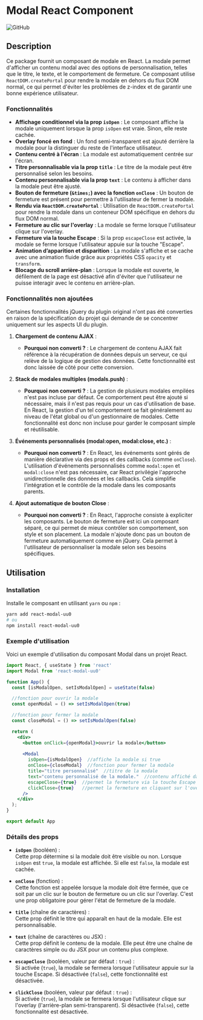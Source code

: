 # Modal React Component

![GitHub](https://img.shields.io/github/repo-size/uu-0/react-modal-uu0)

## Description
Ce package fournit un composant de modale en React. La modale permet d'afficher un contenu modal avec des options de personnalisation, telles que le titre, le texte, et le comportement de fermeture. Ce composant utilise `ReactDOM.createPortal` pour rendre la modale en dehors du flux DOM normal, ce qui permet d'éviter les problèmes de z-index et de garantir une bonne expérience utilisateur.

### Fonctionnalités
- **Affichage conditionnel via la prop `isOpen`** : Le composant affiche la modale uniquement lorsque la prop `isOpen` est vraie. Sinon, elle reste cachée.
- **Overlay foncé en fond** : Un fond semi-transparent est ajouté derrière la modale pour la distinguer du reste de l'interface utilisateur.
- **Contenu centré à l'écran** : La modale est automatiquement centrée sur l'écran.
- **Titre personnalisable via la prop `title`** : Le titre de la modale peut être personnalisé selon les besoins.
- **Contenu personnalisable via la prop `text`** : Le contenu à afficher dans la modale peut être ajusté.
- **Bouton de fermeture (`&times;`) avec la fonction `onClose`** : Un bouton de fermeture est présent pour permettre à l'utilisateur de fermer la modale.
- **Rendu via `ReactDOM.createPortal`** : Utilisation de `ReactDOM.createPortal` pour rendre la modale dans un conteneur DOM spécifique en dehors du flux DOM normal.
- **Fermeture au clic sur l'overlay** : La modale se ferme lorsque l'utilisateur clique sur l'overlay.
- **Fermeture via la touche Escape** : Si la prop `escapeClose` est activée, la modale se ferme lorsque l'utilisateur appuie sur la touche "Escape".
- **Animation d’apparition et disparition** : La modale s'affiche et se cache avec une animation fluide grâce aux propriétés CSS `opacity` et `transform`.
- **Blocage du scroll arrière-plan** : Lorsque la modale est ouverte, le défilement de la page est désactivé afin d'éviter que l'utilisateur ne puisse interagir avec le contenu en arrière-plan.

### Fonctionnalités non ajoutées
Certaines fonctionnalités jQuery du plugin original n'ont pas été converties en raison de la spécification du projet qui demande de se concentrer uniquement sur les aspects UI du plugin.

1. **Chargement de contenu AJAX** :
   - **Pourquoi non converti ?** : Le chargement de contenu AJAX fait référence à la récupération de données depuis un serveur, ce qui relève de la logique de gestion des données. Cette fonctionnalité est donc laissée de côté pour cette conversion.

2. **Stack de modales multiples (modals.push)** :
   - **Pourquoi non converti ?** : La gestion de plusieurs modales empilées n'est pas incluse par défaut. Ce comportement peut être ajouté si nécessaire, mais il n'est pas requis pour un cas d'utilisation de base. En React, la gestion d'un tel comportement se fait généralement au niveau de l'état global ou d'un gestionnaire de modales. Cette fonctionnalité est donc non incluse pour garder le composant simple et réutilisable.

3. **Événements personnalisés (modal:open, modal:close, etc.)** :
   - **Pourquoi non converti ?** : En React, les événements sont gérés de manière déclarative via des props et des callbacks (comme `onClose`). L'utilisation d'événements personnalisés comme `modal:open` et `modal:close` n'est pas nécessaire, car React privilégie l'approche unidirectionnelle des données et les callbacks. Cela simplifie l'intégration et le contrôle de la modale dans les composants parents.

4. **Ajout automatique de bouton Close** :
   - **Pourquoi non converti ?** : En React, l'approche consiste à expliciter les composants. Le bouton de fermeture est ici un composant séparé, ce qui permet de mieux contrôler son comportement, son style et son placement. La modale n'ajoute donc pas un bouton de fermeture automatiquement comme en jQuery. Cela permet à l'utilisateur de personnaliser la modale selon ses besoins spécifiques.

## Utilisation

### Installation
Installe le composant en utilisant `yarn` ou `npm` :
```bash
yarn add react-modal-uu0
# ou
npm install react-modal-uu0
```
### Exemple d'utilisation
Voici un exemple d'utilisation du composant Modal dans un projet React.

```jsx
import React, { useState } from 'react'
import Modal from 'react-modal-uu0'

function App() {
  const [isModalOpen, setIsModalOpen] = useState(false)

  //fonction pour ouvrir la modale
  const openModal = () => setIsModalOpen(true)

  //fonction pour fermer la modale
  const closeModal = () => setIsModalOpen(false)

  return (
    <div>
      <button onClick={openModal}>ouvrir la modale</button>
      
      <Modal
        isOpen={isModalOpen}  //affiche la modale si true
        onClose={closeModal}  //fonction pour fermer la modale
        title="titre personnalisé"  //titre de la modale
        text="contenu personnalisé de la modale."  //contenu affiché dans la modale
        escapeClose={true}  //permet la fermeture via la touche Escape
        clickClose={true}   //permet la fermeture en cliquant sur l'overlay
      />
    </div>
  );
}

export default App
```

### Détails des props

- **`isOpen`** (booléen) :  
  Cette prop détermine si la modale doit être visible ou non. Lorsque `isOpen` est `true`, la modale est affichée. Si elle est `false`, la modale est cachée.

- **`onClose`** (fonction) :  
  Cette fonction est appelée lorsque la modale doit être fermée, que ce soit par un clic sur le bouton de fermeture ou un clic sur l'overlay. C'est une prop obligatoire pour gérer l'état de fermeture de la modale.

- **`title`** (chaîne de caractères) :  
  Cette prop définit le titre qui apparaît en haut de la modale. Elle est personnalisable.

- **`text`** (chaîne de caractères ou JSX) :  
  Cette prop définit le contenu de la modale. Elle peut être une chaîne de caractères simple ou du JSX pour un contenu plus complexe.

- **`escapeClose`** (booléen, valeur par défaut : `true`) :  
  Si activée (`true`), la modale se fermera lorsque l'utilisateur appuie sur la touche Escape. Si désactivée (`false`), cette fonctionnalité est désactivée.

- **`clickClose`** (booléen, valeur par défaut : `true`) :  
  Si activée (`true`), la modale se fermera lorsque l'utilisateur clique sur l'overlay (l'arrière-plan semi-transparent). Si désactivée (`false`), cette fonctionnalité est désactivée.




